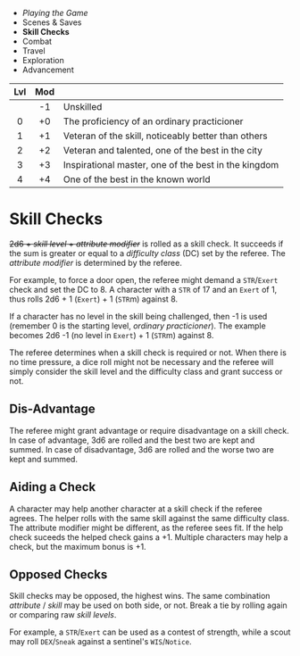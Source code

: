 
<!-- .margin.compass -->
* _Playing the Game_
* Scenes & Saves
* **Skill Checks**
* Combat
* Travel
* Exploration
* Advancement


<!-- .skill-levels -->
| Lvl | Mod |                                                      |
|:---:|:---:|------------------------------------------------------|
|     |  -1 | Unskilled                                            |
| 0   |  +0 | The proficiency of an ordinary practicioner          |
| 1   |  +1 | Veteran of the skill, noticeably better than others  |
| 2   |  +2 | Veteran and talented, one of the best in the city    |
| 3   |  +3 | Inspirational master, one of the best in the kingdom |
| 4   |  +4 | One of the best in the known world                   |

# Skill Checks

~~2d6 + _skill level_ + _attribute modifier_~~ is rolled as a skill check. It succeeds if the sum is greater or equal to a _difficulty class_ (DC) set by the referee. The _attribute modifier_ is determined by the referee.

For example, to force a door open, the referee might demand a `STR`/`Exert` check and set the DC to 8. A character with a `STR` of 17 and an `Exert` of 1, thus rolls 2d6 + 1 (`Exert`) + 1 (`STR`m) against 8.

If a character has no level in the skill being challenged, then -1 is used (remember 0 is the starting level, _ordinary practicioner_). The example becomes 2d6 -1 (no level in `Exert`) + 1 (`STR`m) against 8.

The referee determines when a skill check is required or not. When there is no time pressure, a dice roll might not be necessary and the referee will simply consider the skill level and the difficulty class and grant success or not.

## Dis-Advantage

The referee might grant advantage or require disadvantage on a skill check. In case of advantage, 3d6 are rolled and the best two are kept and summed. In case of disadvantage, 3d6 are rolled and the worse two are kept and summed.

## Aiding a Check

A character may help another character at a skill check if the referee agrees. The helper rolls with the same skill against the same difficulty class. The attribute modifier might be different, as the referee sees fit. If the help check suceeds the helped check gains a +1. Multiple characters may help a check, but the maximum bonus is +1.

## Opposed Checks

Skill checks may be opposed, the highest wins. The same combination _attribute_ / _skill_ may be used on both side, or not. Break a tie by rolling again or comparing raw _skill levels_.

For example, a `STR`/`Exert` can be used as a contest of strength, while a scout may roll `DEX`/`Sneak` against a sentinel's `WIS`/`Notice`.

